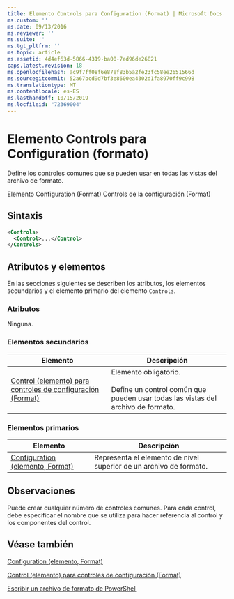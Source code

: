 ```yaml
---
title: Elemento Controls para Configuration (Format) | Microsoft Docs
ms.custom: ''
ms.date: 09/13/2016
ms.reviewer: ''
ms.suite: ''
ms.tgt_pltfrm: ''
ms.topic: article
ms.assetid: 4d4ef63d-5866-4319-ba00-7ed96de26821
caps.latest.revision: 18
ms.openlocfilehash: ac9f7ff08f6e87ef83b5a2fe23fc58ee2651566d
ms.sourcegitcommit: 52a67bcd9d7bf3e8600ea4302d1fa8970ff9c998
ms.translationtype: MT
ms.contentlocale: es-ES
ms.lasthandoff: 10/15/2019
ms.locfileid: "72369004"
---
```

# <a name="controls-element-for-configuration-format"></a>Elemento Controls para Configuration (formato)

Define los controles comunes que se pueden usar en todas las vistas del archivo de formato.

Elemento Configuration (Format) Controls de la configuración (Format)

## <a name="syntax"></a>Sintaxis

```xml
<Controls>
  <Control>...</Control>
</Controls>
```

## <a name="attributes-and-elements"></a>Atributos y elementos

En las secciones siguientes se describen los atributos, los elementos secundarios y el elemento primario del elemento `Controls`.

### <a name="attributes"></a>Atributos

Ninguna.

### <a name="child-elements"></a>Elementos secundarios

|Elemento|Descripción|
|-------------|-----------------|
|[Control (elemento) para controles de configuración (Format)](./control-element-for-controls-for-configuration-format.md)|Elemento obligatorio.<br /><br /> Define un control común que pueden usar todas las vistas del archivo de formato.|

### <a name="parent-elements"></a>Elementos primarios

|Elemento|Descripción|
|-------------|-----------------|
|[Configuration (elemento, Format)](./configuration-element-format.md)|Representa el elemento de nivel superior de un archivo de formato.|

## <a name="remarks"></a>Observaciones

Puede crear cualquier número de controles comunes. Para cada control, debe especificar el nombre que se utiliza para hacer referencia al control y los componentes del control.

## <a name="see-also"></a>Véase también

[Configuration (elemento, Format)](./configuration-element-format.md)

[Control (elemento) para controles de configuración (Format)](./control-element-for-controls-for-configuration-format.md)

[Escribir un archivo de formato de PowerShell](./writing-a-powershell-formatting-file.md)
